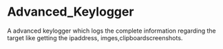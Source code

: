 # Advanced_Keylogger
A advanced keylogger which logs the complete information regarding the target like getting the ipaddress, imges,clipboardscreenshots.
